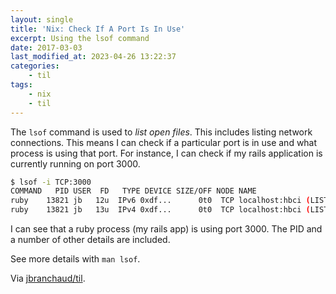 ```yaml
---
layout: single
title: 'Nix: Check If A Port Is In Use'
excerpt: Using the lsof command
date: 2017-03-03
last_modified_at: 2023-04-26 13:22:37
categories:
    - til
tags:
    - nix
    - til
---
```


The `lsof` command is used to _list open files_. This includes listing
network connections. This means I can check if a particular port is in use
and what process is using that port. For instance, I can check if my rails
application is currently running on port 3000.

```bash
$ lsof -i TCP:3000
COMMAND   PID USER  FD   TYPE DEVICE SIZE/OFF NODE NAME
ruby    13821 jb   12u  IPv6 0xdf...      0t0  TCP localhost:hbci (LISTEN)
ruby    13821 jb   13u  IPv4 0xdf...      0t0  TCP localhost:hbci (LISTEN)
```

I can see that a ruby process (my rails app) is using port 3000. The PID
and a number of other details are included.

See more details with `man lsof`.

Via [jbranchaud/til](https://github.com/jbranchaud/til).
